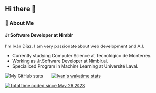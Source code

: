 ## Hi there 👋

### :rocket:  About Me
#### Jr Software Developer at Nimblr 
I'm Iván Díaz, I am very passionate about web development and A.I.
- Currently studying Computer Science at Tecnológico de Monterrey.
- Working as Jr.Software Developer at Nimblr.ai.
- Specialiced Program in Machine Learning at Université Laval.


![My GitHub stats](https://github-readme-stats.vercel.app/api?username=IvanDLar&show_icons=true&theme=tokyonight) &nbsp; &nbsp; &nbsp; [![Ivan's wakatime stats](https://github-readme-stats.vercel.app/api/wakatime?username=IvanDLar)](https://github.com/anuraghazra/github-readme-stats)

<a href="https://wakatime.com/@bedef842-33e4-4c64-8c2f-72255e014c57"><img src="https://wakatime.com/badge/user/bedef842-33e4-4c64-8c2f-72255e014c57.svg" alt="Total time coded since May 26 2023" /></a>
